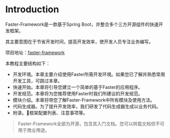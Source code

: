 # Introduction

Faster-Framework是一款基于Spring Boot，并整合多个三方开源组件的快速开发框架。

其主要意图在于节省开发时间，提高开发效率，使开发人员专注业务编写。

项目地址：[faster-framework](https://www.github.com/faster-framework)

本教程主要结构如下：

- 开发环境。本章主要介绍使用Faster所需开发环境。如果您已了解并熟悉常用开发工具，可跳过本章。
- 快速开始。本章将引导您建立一个简单的基于Faster的应用程序。
- 开发规范。本章将为您推荐使用Faster时我们所建议的开发规范。
- 模块介绍。本章将带您了解Faster-Framework中所有模块及使用方法。
- 代码生成器。为了提升开发效率，我们研发了代码生成器生成以业务代码。
- 附录。框架配置列表、注意事项等。

> Faster-Framework全部为开源，包含其入门文档。您可以转载文档但不可用于商业用途。
